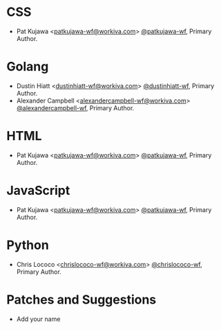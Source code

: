CSS
===

-   Pat Kujawa &lt;<patkujawa-wf@workiva.com>&gt; [@patkujawa-wf], Primary Author.

Golang
======

-   Dustin Hiatt &lt;<dustinhiatt-wf@workiva.com>&gt; [@dustinhiatt-wf], Primary Author.
-   Alexander Campbell &lt;<alexandercampbell-wf@workiva.com>&gt; [@alexandercampbell-wf], Primary Author.

HTML
====

-   Pat Kujawa &lt;<patkujawa-wf@workiva.com>&gt; [@patkujawa-wf], Primary Author.

JavaScript
==========

-   Pat Kujawa &lt;<patkujawa-wf@workiva.com>&gt; [@patkujawa-wf], Primary Author.

Python
======

-   Chris Lococo &lt;<chrislococo-wf@workiva.com>&gt; [@chrislococo-wf], Primary Author.

Patches and Suggestions
=======================

-   Add your name

  [@patkujawa-wf]: https://github.com/patkujawa-wf
  [@dustinhiatt-wf]: https://github.com/dustinhiatt-wf
  [@alexandercampbell-wf]: https://github.com/alexandercampbell-wf
  [@chrislococo-wf]: https://github.com/chrislococo-wf
  
